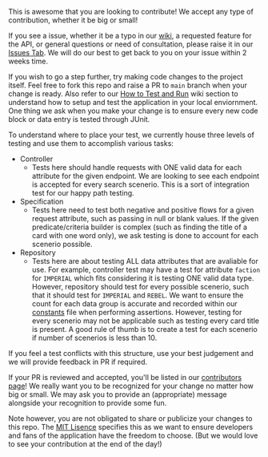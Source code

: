 This is awesome that you are looking to contribute! We accept any type of contribution, whether it be big or small!

If you see a issue, whether it be a typo in our [wiki](https://github.com/LlamasOnTheRun/Star-Wars-Rebellion-Component-Info-API/wiki), a requested feature for the API, or general questions or need of consultation, please raise it in our [Issues Tab](https://github.com/LlamasOnTheRun/Star-Wars-Rebellion-Component-Info-API/issues). We will do our best to get back to you on your issue within 2 weeks time.

If you wish to go a step further, try making code changes to the project itself. Feel free to fork this repo and raise a PR to `main` branch when your change is ready. Also refer to our [How to Test and Run](https://github.com/LlamasOnTheRun/Star-Wars-Rebellion-Component-Info-API/wiki/How-to-Run-and-Test) wiki section to understand how to setup and test the application in your local enviornment. One thing we ask when you make your change is to ensure every new code block or data entry is tested through JUnit. 

To understand where to place your test, we currently house three levels of testing and use them to accomplish various tasks:

- Controller
  - Tests here should handle requests with ONE valid data for each attribute for the given endpoint. We are looking to see each endpoint is accepted for every search scenerio. This is a sort of integration test for our happy path testing.
- Specification
  - Tests here need to test both negative and positive flows for a given request attribute, such as passing in null or blank values. If the given predicate/criteria builder is complex (such as finding the title of a card with one word only), we ask testing is done to account for each scenerio possible.
- Repository 
  - Tests here are about testing ALL data attributes that are avaliable for use. For example, controller test may have a test for attribute `faction` for `IMPERIAL` which fits considering it is testing ONE valid data type. However, repository should test for every possible scenerio, such that it should test for `IMPERIAL` and `REBEL`. We want to ensure the count for each data group is accurate and recorded within our [constants](https://github.com/LlamasOnTheRun/Star-Wars-Rebellion-Component-Info-API/blob/LlamasOnTheRun-patch-1/Component-Info-API/src/main/java/com/starwars/rebellion/ComponentInfoAPI/utils/APIConstants.java) file when performing assertions. However, testing for every scenerio may not be applicable such as testing every card title is present. A good rule of thumb is to create a test for each scenerio if number of scenerios is less than 10.

If you feel a test conflicts with this structure, use your best judgement and we will provide feedback in PR if required.

If your PR is reviewed and accepted, you'll be listed in our [contributors page](https://github.com/LlamasOnTheRun/Star-Wars-Rebellion-Component-Info-API/wiki#contributors)! We really want you to be recognized for your change no matter how big or small. We may ask you to provide an (appropriate) message alongside your recognition to provide some fun.

Note however, you are not obligated to share or publicize your changes to this repo. The [MIT Lisence](https://github.com/LlamasOnTheRun/Star-Wars-Rebellion-Component-Info-API/blob/LlamasOnTheRun-patch-1/LICENSE.md) specifies this as we want to ensure developers and fans of the application have the freedom to choose. (But we would love to see your contribution at the end of the day!)
